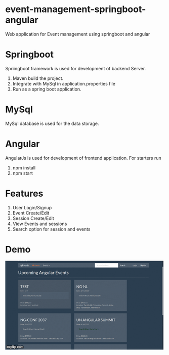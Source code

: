 # event-management-springboot-angular
Web application for Event management using springboot and angular

# Springboot
Spriingboot framework is used for development of backend Server.
1. Maven build the project.
1. Integrate with MySql in application.properties file
3. Run as a spring boot application.


# MySql
MySql database is used for the data storage.

# Angular
AngularJs is used for development of frontend application. 
For starters run
1. npm install
2. npm start

# Features
1. User Login/Signup
2. Event Create/Edit
3. Session Create/Edit
4. View Events and sessions
5. Search option for session and events

# Demo

![](46pi5g.gif)

